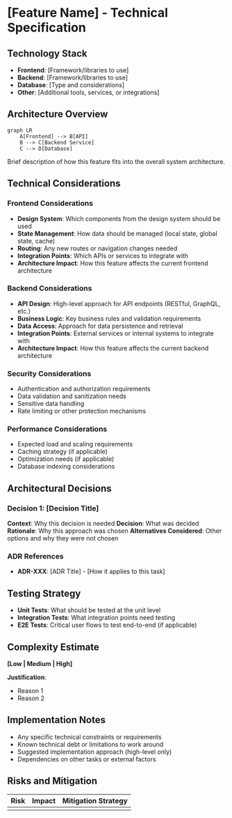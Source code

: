 # [Feature Name] - Technical Specification

## Technology Stack
- **Frontend**: [Framework/libraries to use]
- **Backend**: [Framework/libraries to use]
- **Database**: [Type and considerations]
- **Other**: [Additional tools, services, or integrations]

## Architecture Overview

```mermaid
graph LR
    A[Frontend] --> B[API]
    B --> C[Backend Service]
    C --> D[Database]
```

Brief description of how this feature fits into the overall system architecture.

## Technical Considerations

### Frontend Considerations
- **Design System**: Which components from the design system should be used
- **State Management**: How data should be managed (local state, global state, cache)
- **Routing**: Any new routes or navigation changes needed
- **Integration Points**: Which APIs or services to integrate with
- **Architecture Impact**: How this feature affects the current frontend architecture

### Backend Considerations
- **API Design**: High-level approach for API endpoints (RESTful, GraphQL, etc.)
- **Business Logic**: Key business rules and validation requirements
- **Data Access**: Approach for data persistence and retrieval
- **Integration Points**: External services or internal systems to integrate with
- **Architecture Impact**: How this feature affects the current backend architecture

### Security Considerations
- Authentication and authorization requirements
- Data validation and sanitization needs
- Sensitive data handling
- Rate limiting or other protection mechanisms

### Performance Considerations
- Expected load and scaling requirements
- Caching strategy (if applicable)
- Optimization needs (if applicable)
- Database indexing considerations

## Architectural Decisions

### Decision 1: [Decision Title]
**Context**: Why this decision is needed
**Decision**: What was decided
**Rationale**: Why this approach was chosen
**Alternatives Considered**: Other options and why they were not chosen

### ADR References
- **ADR-XXX**: [ADR Title] - [How it applies to this task]

## Testing Strategy
- **Unit Tests**: What should be tested at the unit level
- **Integration Tests**: What integration points need testing
- **E2E Tests**: Critical user flows to test end-to-end (if applicable)

## Complexity Estimate
**[Low | Medium | High]**

**Justification**:
- Reason 1
- Reason 2

## Implementation Notes
- Any specific technical constraints or requirements
- Known technical debt or limitations to work around
- Suggested implementation approach (high-level only)
- Dependencies on other tasks or external factors

## Risks and Mitigation
| Risk | Impact | Mitigation Strategy |
|------|--------|---------------------|
|      |        |                     |
